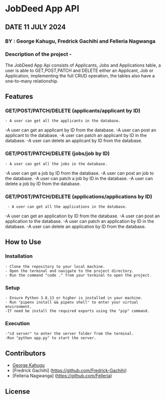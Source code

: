# JobDeed App API

## DATE 11 JULY 2024

### BY : George Kahugu, Fredrick Gachihi and Felleria Nagwanga

### Description of the project -

The JobDeed App Api consists of Applicants, Jobs and Applications table, a user is able to GET,POST,PATCH and DELETE either an Applicant, Job or Application, implementing the full CRUD operation, the tables also have a one-to-many relationship.

## Features

### GET/POST/PATCH/DELETE (applicants/applicant by ID)

    - A user can get all the applicants in the database.
   -A user can get an applicant by ID from the database.
   -A user can post an applicant to the database.
   -A user can patch an applicant by ID in the database.
   -A user can delete an applicant by ID from the database.

### GET/POST/PATCH/DELETE (jobs/job by ID)

    - A user can get all the jobs in the database.
   -A user can get a job by ID from the database.
   -A user can post an job to the database.
   -A user can patch a job by ID in the database.
   -A user can delete a job by ID from the database.

### GET/POST/PATCH/DELETE (applications/applications by ID)

     - A user can get all the applications in the database.
   -A user can get an application by ID from the database.
   -A user can post an application to the database.
   -A user can patch an application by ID in the database.
   -A user can delete an application by ID from the database.

## How to Use

### Installation

    - Clone the repository to your local machine.
    - Open the terminal and navigate to the project directory.
    - Run the command "code ." from your terminal to open the project.

### Setup

    - Ensure Python 3.8.13 or higher is installed in your machine.
    - Run "pipenv install && pipenv shell" to enter your virtual environment.
    -If need be install the required exports using the "pip" command.

### Execution

    -"cd server" to enter the server folder from the terminal.
    -Run "python app.py" to start the server.

## Contributors

- [George Kahugu](https://github.com/GeorgeKahugu)
- [Fredrick Gachihi] (<https://github.com/Fredrick-Gachihi>)
- [Felleria Nagwanga] (<https://github.com/Felleria>)

## License
